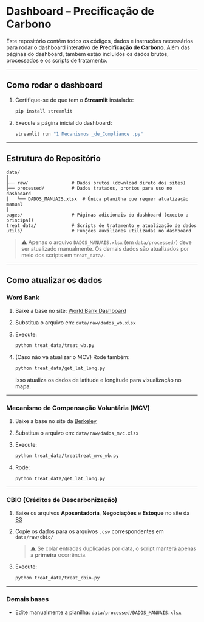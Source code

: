 # Dashboard – Precificação de Carbono

Este repositório contém todos os códigos, dados e instruções necessários para rodar o dashboard interativo de **Precificação de Carbono**. Além das páginas do dashboard, também estão incluídos os dados brutos, processados e os scripts de tratamento.

---

## Como rodar o dashboard

1. Certifique-se de que tem o **Streamlit** instalado:

   ```bash
   pip install streamlit
   ```

2. Execute a página inicial do dashboard:

   ```bash
   streamlit run "1 Mecanismos _de_Compliance .py"
   ```

---

## Estrutura do Repositório

```
data/
│
├── raw/                # Dados brutos (download direto dos sites)
├── processed/          # Dados tratados, prontos para uso no dashboard
│   └── DADOS_MANUAIS.xlsx  # Única planilha que requer atualização manual
│
pages/                  # Páginas adicionais do dashboard (exceto a principal)
treat_data/             # Scripts de tratamento e atualização de dados
utils/                  # Funções auxiliares utilizadas no dashboard
```

> ⚠️ Apenas o arquivo `DADOS_MANUAIS.xlsx` (em `data/processed/`) deve ser atualizado manualmente. Os demais dados são atualizados por meio dos scripts em `treat_data/`.

---

## Como atualizar os dados

### Word Bank

1. Baixe a base no site: [World Bank Dashboard](https://carbonpricingdashboard.worldbank.org/about#download-data)
2. Substitua o arquivo em: `data/raw/dados_wb.xlsx`
3. Execute:

   ```bash
   python treat_data/treat_wb.py
   ```
4. (Caso não vá atualizar o MCV) Rode também:

   ```bash
   python treat_data/get_lat_long.py
   ```

   Isso atualiza os dados de latitude e longitude para visualização no mapa.

---

### Mecanismo de Compensação Voluntária (MCV)

1. Baixe a base no site da [Berkeley](https://gspp.berkeley.edu/berkeley-carbon-trading-project/offsets-database)
2. Substitua o arquivo em: `data/raw/dados_mvc.xlsx`
3. Execute:

   ```bash
   python treat_data/treattreat_mvc_wb.py
   ```
4. Rode:

   ```bash
   python treat_data/get_lat_long.py
   ```

---

### CBIO (Créditos de Descarbonização)

1. Baixe os arquivos **Aposentadoria**, **Negociações** e **Estoque** no site da [B3](https://www.b3.com.br/pt_br/b3/sustentabilidade/produtos-e-servicos-esg/credito-de-descarbonizacao-cbio/cbio-consultas/)
2. Copie os dados para os arquivos `.csv` correspondentes em `data/raw/cbio/`

   > ⚠️ Se colar entradas duplicadas por data, o script manterá apenas a **primeira** ocorrência.
3. Execute:

   ```bash
   python treat_data/treat_cbio.py
   ```

---

### Demais bases

* Edite manualmente a planilha:
  `data/processed/DADOS_MANUAIS.xlsx`

